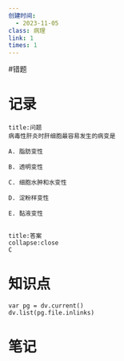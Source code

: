 ```yaml
---
创建时间:
  - 2023-11-05
class: 病理
link: 1
times: 1
---
```

#错题


记录
==
```ad-question
title:问题
病毒性肝炎时肝细胞最容易发生的病变是

A. 脂肪变性

B. 透明变性

C. 细胞水肿和水变性

D. 淀粉样变性

E. 黏液变性


```

```ad-note
title:答案
collapse:close
C
```

知识点
==
```dataviewjs
var pg = dv.current()
dv.list(pg.file.inlinks)
```

笔记
==